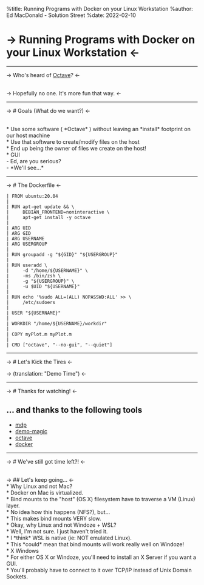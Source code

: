 %title: Running Programs with Docker on your Linux Workstation 
%author: Ed MacDonald - Solution Street
%date: 2022-02-10

-> Running Programs with Docker on your Linux Workstation <-
=========

-------------------------------------------------
-> Who's heard of [Octave](https://www.gnu.org/software/octave/)? <-

<br>
-> Hopefully no one. It's more fun that way. <-

-------------------------------------------------

-> # Goals (What do we want?) <-

<br>
* Use some software ( *Octave* ) without leaving an *install* footprint on our host machine
<br>
* Use that software to create/modify files on the host
<br>
* End up being the owner of files we create on the host!
<br>
* GUI
<br>
   - Ed, are you serious?  
      <br> 
   - *We'll see...*

-------------------------------------------------

-> # The Dockerfile <-

```
| FROM ubuntu:20.04
| 
| RUN apt-get update && \ 
|     DEBIAN_FRONTEND=noninteractive \ 
|     apt-get install -y octave
|
| ARG UID
| ARG GID
| ARG USERNAME
| ARG USERGROUP
|
| RUN groupadd -g "${GID}" "${USERGROUP}"
| 
| RUN useradd \ 
|     -d "/home/${USERNAME}" \ 
|     -ms /bin/zsh \ 
|     -g "${USERGROUP}" \ 
|     -u $UID "${USERNAME}"
| 
| RUN echo '%sudo ALL=(ALL) NOPASSWD:ALL' >> \ 
|     /etc/sudoers
| 
| USER "${USERNAME}"
| 
| WORKDIR "/home/${USERNAME}/workdir"
| 
| COPY myPlot.m myPlot.m
| 
| CMD ["octave", "--no-gui", "--quiet"]
```

-------------------------------------------------

-> # Let's Kick the Tires <-

-> (translation: "Demo Time") <-

-------------------------------------------------

-> # Thanks for watching! <-


## ... and thanks to the following tools
* [mdp](https://github.com/visit1985/mdp)
* [demo-magic](https://github.com/paxtonhare/demo-magic)
* [octave](https://www.gnu.org/software/octave/)
* [docker](https://www.docker.com/)

-------------------------------------------------

-> # We've still got time left?! <-

<br>
-> ## Let's keep going... <-

<br>
* Why Linux and not Mac?
<br>
   * Docker on Mac is virtualized.
<br>
   * Bind mounts to the "host" (OS X) filesystem have to traverse a VM (Linux) layer.
<br>
   * No idea how this happens (NFS?), but...
<br>
   * This makes bind mounts VERY slow.
<br>
* Okay, why Linux and not Windoze + WSL?
<br>
   * Well, I'm not sure. I just haven't tried it.
<br>
   * I *think* WSL is native (ie: NOT emulated Linux).
<br>
   * This *could* mean that bind mounts will work really well on Windoze!
<br>
* X Windows
<br>
   * For either OS X or Windoze, you'll need to install an X Server if you want a GUI.
<br>
   * You'll probably have to connect to it over TCP/IP instead of Unix Domain Sockets.

